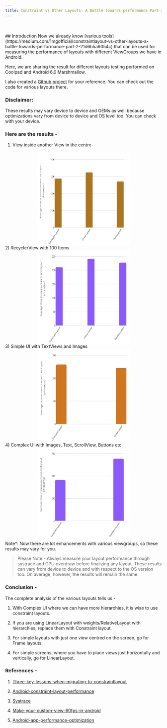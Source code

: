 ```yaml
---
title: Constraint vs Other Layouts- A Battle towards performance Part-3
---
```

<br/>
<br/>
## Introduction
Now we already know [various tools](https://medium.com/1mgofficial/constraintlayout-vs-other-layouts-a-battle-towards-performance-part-2-21d6b5a6054c) that can be used for measuring the performance of layouts with different ViewGroups we have in Android.

Here, we are sharing the result for different layouts testing performed on Coolpad and Android 6.0 Marshmallow.

I also created a [Github project](https://github.com/niharika2810/LayoutPerformance-Analysis-App) for your reference. You can check out the code for various layouts there.

### Disclaimer:

These results may vary device to device and OEMs as well because optimizations vary from device to device and OS level too. You can check with your device.

### Here are the results -

1) View inside another View in the centre-
<div style="text-align:center">
<img align="center" width="300" height="300" src="/Images/Article/result_1.png">
</div>
2) RecyclerView with 100 Items
<div style="text-align:center">
<img align="center" width="300" height="300" src="/Images/Article/result_2.png">
</div>
3) Simple UI with TextViews and Images
<div style="text-align:center">
<img align="center" width="300" height="300" src="/Images/Article/result_3.png">
</div>
4) Complex UI with Images, Text, ScrollView, Buttons etc.
<div style="text-align:center">
<img align="center" width="300" height="300" src="/Images/Article/result_4.png">
</div>
Note*: Now there are lot enhancements with various viewgroups, so these results may vary for you.

>Please Note:- Always measure your layout performance through systrace and GPU overdraw before finalizing any layout. These results can vary from device to device and with respect to the OS version too. On average, however, the results will remain the same.

### Conclusion -

The complete analysis of the various layouts tells us -

1) With Complex UI where we can have more hierarchies, it is wise to use constraint layouts.

2) If you are using LinearLayout with weights/RelativeLayout with hierarchies, replace them with Constraint layout.

3) For simple layouts with just one view centred on the screen, go for Frame layouts.

4) For simple screens, where you have to place views just horizontally and vertically, go for LinearLayout.

### References -

1) <a href="https://medium.com/comparethemarket/three-key-lessons-when-migrating-to-constraintlayout-dff38c31a47">Three-key-lessons-when-migrating-to-constraintlayout</a>

2) <a href="https://github.com/googlesamples/android-constraint-layout-performance">Android-constraint-layout-performance</a>

3) <a href="https://stuff.mit.edu/afs/sipb/project/android/docs/tools/debugging/systrace.html">Systrace</a>

4) <a href="https://medium.com/rosberryapps/make-your-custom-view-60fps-in-android-4587bbffa557">Make-your-custom-view-60fps-in-android</a>

5) <a href="https://medium.com/mindorks/android-app-performance-optimization-cdccb422e38e">Android-app-performance-optimization</a>






